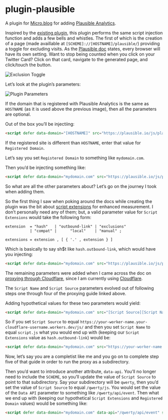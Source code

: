 # plugin-plausible
A plugin for [Micro.blog](https://micro.blog "Micro.blog") for adding [Plausible Analytics](https://plausible.io/docs/ "Plausible Analytics Docs").

Inspired by the [existing plugin](https://github.com/LukasRos/plugin-plausible "plugin-plausible"), this plugin performs the same script injection function and adds a few bells and whistles. The first of which is the creation of a page (made availlable at `[SCHEME]://[HOSTNAME]/plausible/`) providing a toggle for excluding visits. As the [Plausible doc](https://plausible.io/docs/excluding-localstorage#to-exclude-your-visits-from-being-counted "Excluding Your Visits from Being Counted") states, every browser will have its own setting. Want to stop being counted when you click on your Twitter Card? Click on that card, navigate to the generated page, and click/touch the button. 

![Exclusion Toggle](https://raw.githubusercontent.com/moonbuck/plugin-plausible-plus/master/exclusion_toggle.jpeg)

Let’s look at the plugin’s parameters:

![Plugin Parameters](https://raw.githubusercontent.com/moonbuck/plugin-plausible-plus/master/plugin_parameters.jpeg)

If the domain that is registered with Plausible Analytics is the same as `HOSTNAME` (as it is used above the previous image), then all the parameters are optional.

Out of the box you’ll be injectiing:
```html
<script defer data-domain="[HOSTNAME]" src="https://plausible.io/js/plausible.js"></script>
```

 If the registered site is different than `HOSTNAME`, enter that value for `Registered Domain`.

Let’s say you set `Registered Domain` to something like `mydomain.com`.

Then you’d be injecting something like:
```html
<script defer data-domain="mydomain.com" src="https://plausible.io/js/plausible.js"></script>
```

So what are all the other parameters about? Let’s go on the journey I took when adding them.

So the first thing I saw when poking around the docs while creating the plugin was the bit about [script extensions](https://plausible.io/docs/script-extensions "Script Extensions") for enhanced measurement. I don’t personally need any of them; but, a valid parameter value for `Script Extensions` would take the following form:
```EBNF
extension  = "hash"   | "outbound-link" | "exclusions" 
           | "compat" |      "local"    | "manual" ;

extensions = extension , [ { '.' , extension } ]
```

Which is basically to say sh$t like `hash.outbound-link`, which would have you injecting:

```html
<script defer data-domain="mydomain.com" src="https://plausible.io/js/plausible.hash.outbound-link.js"></script>
```

The remaining parameters were added when I came across the doc on [proxying through Cloudflare](https://plausible.io/docs/proxy/guides/cloudflare "Proxying through Cloudflare"), since I am currently using [Cloudflare](https://www.cloudflare.com "Cloudflare").

The `Script Name` and `Script Source` parameters evolved out of following steps one through four of the proxying guide linked above.

Adding hypothetical values for these two parameters would yield:
```html
<script defer data-domain="mydomain.com" src="[Script Source][Script Name]"></script>
```

So if you set `Script Source` to equal `https://your-worker-name.your-cloudflare-username.workers.dev/js/` and then you set `Script Name` to equal `script.js` what you would end up with (keeping our `Script Extensions` value as `hash.outbound-link`) would be: 

```html
<script defer data-domain="mydomain.com" src="https://your-worker-name.your-cloudflare-username.workers.dev/js/script.hash.outbound-link.js"></script>
```

Now, let’s say you are a completist like me and you go on to complete step five of that guide in order to run the proxy as a subdirectory.

Then you’d want to introduce another attribute, `data-api`. You’ll no longer need to include the `SCHEME`, so you’ll update the value of `Script Source` to point to that subdirectory. Say your subdirectory will be `qwerty`, then you’d set the value of `Script Source` to equal `/qwerty/js`. You would set the value of the `Data API` parameter to something like `/qwerty/api/event`. Then what we end up with (keeping our hypothetical `Script Extensions` and `Registered Domain` values) would be something like: 

```html
<script defer data-domain="mydomain.com" data-api="/qwerty/api/event" src="/qwerty/js/script.hash.outbound-link.js"></script>
```
